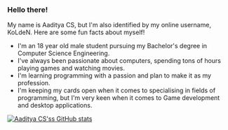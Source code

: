 ### Hello there!

My name is Aaditya CS, but I'm also identified by my online username, KoLdeN. Here are some fun facts about myself!

   - I'm an 18 year old male student pursuing my Bachelor's degree in Computer Science Engineering.
   - I've always been passionate about computers, spending tons of hours playing games and watching movies.
   - I'm learning programming with a passion and plan to make it as my profession.
   - I'm keeping my cards open when it comes to specialising in fields of programming, but I'm very keen when it comes to Game development and desktop applications.

[![Aaditya CS'ss GitHub stats](https://github-readme-stats.vercel.app/api?username=Aaditya-CS&count_private=true&theme=tokyonight)](https://github.com/anuraghazra/github-readme-stats)


<!--
**Aaditya-CS/Aaditya-CS** is a ✨ _special_ ✨ repository because its `README.md` (this file) appears on your GitHub profile.

Here are some ideas to get you started:

- 🔭 I’m currently working on ...
- 🌱 I’m currently learning ...
- 👯 I’m looking to collaborate on ...
- 🤔 I’m looking for help with ...
- 💬 Ask me about ...
- 📫 How to reach me: ...
- 😄 Pronouns: ...
- ⚡ Fun fact: ...
-->
